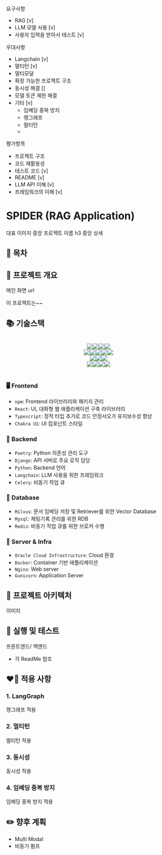 요구사항

- RAG [v]
- LLM 모델 사용 [v]
- 사용자 입력을 받아서 테스트 [v]

우대사항

- Langchain [v]
- 멀티턴 [v]
- 멀티모달
- 확장 가능한 프로젝트 구조
- 동시성 해결 []
- 모델 토큰 제한 해결
- 기타 [v]
  - 임베딩 중복 방지
  - 랭그래프
  - 멀티턴
  -

평가항목

- 프로젝트 구조
- 코드 재활용성
- 테스트 코드 [v]
- README [v]
- LLM API 이해 [v]
- 프레임워크의 이해 [v]

# SPIDER (RAG Application)

대표 이미지
중앙 프로젝트 이름 h3
중앙 상세

## 📜 목차

## 🌈 프로젝트 개요

메인 화면
url

이 프로젝트는~~

## 📚 기술스택

<br>
<div align=center> 
<img src="https://img.shields.io/badge/nom-CB3837?style=flat&logo=npm&logoColor=white"/><img src="https://img.shields.io/badge/React-61DAFB?style=flat&logo=React&logoColor=white"/><img src="https://img.shields.io/badge/TypeScript-3178C6?style=flat&logo=TypeScript&logoColor=white"/><img src="https://img.shields.io/badge/Chakraui-319795?style=flat&logo=Chakraui&logoColor=white"/>
<br>
<img src="https://img.shields.io/badge/Poetry-60A5FA?style=flat&logo=Poetry&logoColor=white"/><img src="https://img.shields.io/badge/Python-3776AB?style=flat&logo=Python&logoColor=white"/><img src="https://img.shields.io/badge/Django-092E20?style=flat&logo=Django&logoColor=white"/><img src="https://img.shields.io/badge/LangChain-1C3C3C?style=flat&logo=LangChain&logoColor=white"/><img src="https://img.shields.io/badge/celery-37814A?style=flat&logo=celery&logoColor=white"/><br>
<img src="https://img.shields.io/badge/MySQL-4479A1?style=flat&logo=MySQL&logoColor=white"/><img src="https://img.shields.io/badge/Milvus-00A1EA?style=flat&logo=Milvus&logoColor=white"/><img src="https://img.shields.io/badge/Redis-FF4438?style=flat&logo=Redis&logoColor=white"/><br>
<img src="https://img.shields.io/badge/Oracle-F80000?style=flat&logo=Oracle&logoColor=white"/><img src="https://img.shields.io/badge/NGINX-009639?style=flat&logo=NGINX&logoColor=white"/><img src="https://img.shields.io/badge/Gunicorn-499848?style=flat&logo=Gunicorn&logoColor=white"/><img src="https://img.shields.io/badge/Docker-2496ED?style=flat&logo=Docker&logoColor=white"/><br><br>

</div>

### 🖥️ Frontend

- `npm`: Frontend 라이브러리와 패키지 관리
- `React`: UI, 대화형 웹 애플리케이션 구축 라이브러리
- `Typescript`: 정적 타입 추가로 코드 안정서오가 유지보수성 향상
- `Chakra UI`: UI 컴포넌트 스타일

### 🚪 Backend

- `Poetry`: Python 의존성 관리 도구
- `Django`: API 서버로 주요 로직 담당
- `Python`: Backend 언어
- `Langchain`: LLM 사용을 위한 프레임워크
- `Celery`: 비동기 작업 큐

### 💾 Database

- `Milvus`: 문서 임베딩 저장 및 Retriever를 위한 Vector Database
- `Mysql`: 채팅기록 관리를 위한 RDB
- `Redis`: 비동기 작업 큐를 위한 브로커 수행

### 🚧 Server & Infra

- `Oracle Cloud Infrastructure`: Cloud 환경
- `Docker`: Container 기반 애플리케이션
- `Nginx`: Web server
- `Gunicorn`: Application Server

## 📐 프로젝트 아키텍처

이미지

## 📍 실행 및 테스트

프론트엔드/ 백엔드

- 각 ReadMe 참조

## ❤️‍🔥 적용 사항

### 1. LangGraph

랭그래프 적용

### 2. 멀티턴

멀티턴 적용

### 3. 동시성

동시성 적용

### 4. 임베딩 중복 방지

임베딩 중복 방지 적용

## ✏️ 향후 계획

- Multi Modal
- 비동기 펌프

